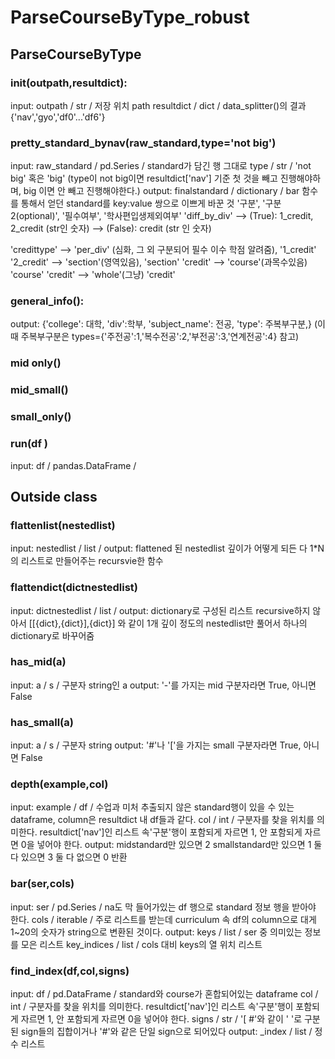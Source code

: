 # ParseCourseByType_robust

## ParseCourseByType

### init(outpath,resultdict):
input:
outpath / str / 저장 위치 path
resultdict / dict / data_splitter()의 결과 {'nav','gyo','df0'...'df6'}

### pretty_standard_bynav(raw_standard,type='not big')
input:
raw_standard / pd.Series / standard가 담긴 행 그대로
type / str / 'not big' 혹은 'big' 
(type이 not big이면 resultdict['nav'] 기준 첫 것을 빼고 진행해야하며, big 이면 안 빼고 진행해야한다.)
output:
finalstandard / dictionary /
bar 함수를 통해서 얻던 standard를 key:value 쌍으로 이쁘게 바꾼 것 
'구분', '구분2(optional)', '필수여부', '학사편입생제외여부'
'diff_by_div'
		--> (True): 1_credit, 2_credit (str인 숫자)
		--> (False): credit (str 인 숫자)

'credittype'
		--> 'per_div' (심화, 그 외 구분되어 필수 이수 학점 알려줌), 
				'1_credit'
				'2_credit'
		--> 'section'(영역있음),
				'section'
				'credit'
		--> 'course'(과목수있음) 
				'course'
				'credit'
		--> 'whole'(그냥)
				'credit'

### general_info():
output: {'college': 대학, 'div':학부, 'subject_name': 전공, 'type': 주복부구분,}
(이때 주복부구분은 types={'주전공':1,'복수전공':2,'부전공':3,'연계전공':4} 참고)

### mid only()
### mid_small()

### small_only()

### run(df )
input:
df / pandas.DataFrame / 

## Outside class
### flattenlist(nestedlist)
input: nestedlist / list /
output: flattened 된 nestedlist
깊이가 어떻게 되든 다 1*N의 리스트로 만들어주는 recursvie한 함수

### flattendict(dictnestedlist)
input: dictnestedlist / list /
output: dictionary로 구성된 리스트
recursive하지 않아서 [[{dict},{dict}],{dict}] 와 같이 1개 깊이 정도의 nestedlist만 풀어서 하나의 dictionary로 바꾸어줌 

### has_mid(a)
input: a / s / 구분자 string인 a
output: '-'를 가지는 mid 구분자라면 True, 아니면 False

### has_small(a)
input: a / s / 구분자 string
output: '#'나 '['을 가지는 small 구분자라면 True, 아니면 False

### depth(example,col)
input: 
example / df /  수업과 미처 추출되지 않은 standard행이 있을 수 있는 dataframe, column은 resultdict 내 df들과 같다.
col / int / 구분자를 찾을 위치를 의미한다. resultdict['nav']인 리스트 속'구분'행이 포함되게 자르면 1, 안 포함되게 자르면 0을 넣어야 한다. 
output:
midstandard만 있으면 2
smallstandard만 있으면 1
둘 다 있으면 3
둘 다 없으면 0
반환

### bar(ser,cols)
input:
ser / pd.Series / na도 막 들어가있는 df 행으로 standard 정보 행을 받아야 한다.
cols / iterable / 주로 리스트를 받는데 curriculum 속 df의 column으로 대게 1~20의 숫자가 string으로 변환된 것이다.
output:
keys / list / ser 중 의미있는 정보를 모은 리스트
key_indices / list / cols 대비 keys의 열 위치 리스트 

### find_index(df,col,signs)
input:
df / pd.DataFrame / standard와 course가 혼합되어있는 dataframe
col / int /  구분자를 찾을 위치를 의미한다. resultdict['nav']인 리스트 속'구분'행이 포함되게 자르면 1, 안 포함되게 자르면 0을 넣어야 한다. 
signs / str / '[ #'와 같이 ' '로 구분된 sign들의 집합이거나 '#'와 같은 단일 sign으로 되어있다
output:
_index / list / 정수 리스트 

